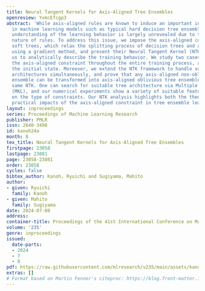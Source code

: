 ```yaml
---
title: Neural Tangent Kernels for Axis-Aligned Tree Ensembles
openreview: YxmcEfcgp3
abstract: 'While axis-aligned rules are known to induce an important inductive bias
  in machine learning models such as typical hard decision tree ensembles, theoretical
  understanding of the learning behavior is largely unrevealed due to the discrete
  nature of rules. To address this issue, we impose the axis-aligned constraint on
  soft trees, which relax the splitting process of decision trees and are trained
  using a gradient method, and present their Neural Tangent Kernel (NTK), which enables
  us to analytically describe the training behavior. We study two cases: imposing
  the axis-aligned constraint throughout the entire training process, and only at
  the initial state. Moreover, we extend the NTK framework to handle various tree
  architectures simultaneously, and prove that any axis-aligned non-oblivious tree
  ensemble can be transformed into axis-aligned oblivious tree ensembles with the
  same NTK. One can search for suitable tree architecture via Multiple Kernel Learning
  (MKL), and our numerical experiments show a variety of suitable features depending
  on the type of constraints. Our NTK analysis highlights both the theoretical and
  practical impacts of the axis-aligned constraint in tree ensemble learning.'
layout: inproceedings
series: Proceedings of Machine Learning Research
publisher: PMLR
issn: 2640-3498
id: kanoh24a
month: 0
tex_title: Neural Tangent Kernels for Axis-Aligned Tree Ensembles
firstpage: 23058
lastpage: 23081
page: 23058-23081
order: 23058
cycles: false
bibtex_author: Kanoh, Ryuichi and Sugiyama, Mahito
author:
- given: Ryuichi
  family: Kanoh
- given: Mahito
  family: Sugiyama
date: 2024-07-08
address:
container-title: Proceedings of the 41st International Conference on Machine Learning
volume: '235'
genre: inproceedings
issued:
  date-parts:
  - 2024
  - 7
  - 8
pdf: https://raw.githubusercontent.com/mlresearch/v235/main/assets/kanoh24a/kanoh24a.pdf
extras: []
# Format based on Martin Fenner's citeproc: https://blog.front-matter.io/posts/citeproc-yaml-for-bibliographies/
---
```


